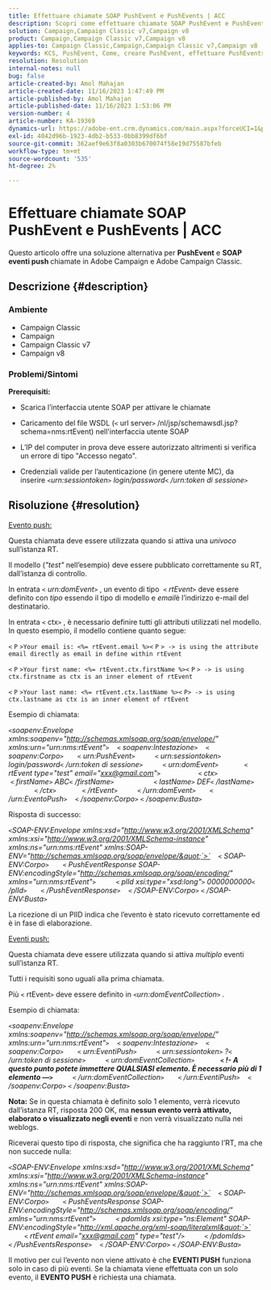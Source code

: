 ```yaml
---
title: Effettuare chiamate SOAP PushEvent e PushEvents | ACC
description: Scopri come effettuare chiamate SOAP PushEvent e PushEvents in Adobe Campaign e Adobe Campaign Classic.
solution: Campaign,Campaign Classic v7,Campaign v8
product: Campaign,Campaign Classic v7,Campaign v8
applies-to: Campaign Classic,Campaign,Campaign Classic v7,Campaign v8
keywords: KCS, PushEvent, Come, creare PushEvent, effettuare PushEvents, chiamate SOAP, ACC, Adobe Campaign, Adobe Campaign Classic
resolution: Resolution
internal-notes: null
bug: false
article-created-by: Amol Mahajan
article-created-date: 11/16/2023 1:47:49 PM
article-published-by: Amol Mahajan
article-published-date: 11/16/2023 1:53:06 PM
version-number: 4
article-number: KA-19369
dynamics-url: https://adobe-ent.crm.dynamics.com/main.aspx?forceUCI=1&pagetype=entityrecord&etn=knowledgearticle&id=cfe729b7-8684-ee11-8179-6045bd0065b6
exl-id: 4042d96b-1923-4db2-b533-0bb8399df6bf
source-git-commit: 362aef9e63f8a0303b670074f58e19d75587bfeb
workflow-type: tm+mt
source-wordcount: '535'
ht-degree: 2%

---
```


# Effettuare chiamate SOAP PushEvent e PushEvents | ACC


Questo articolo offre una soluzione alternativa per <b>PushEvent</b> e <b>SOAP eventi push </b>chiamate in Adobe Campaign e Adobe Campaign Classic.

## Descrizione {#description}


### <b>Ambiente</b>

- Campaign Classic
- Campaign
- Campaign Classic v7
- Campaign v8




### <b>Problemi/Sintomi </b>

<b>Prerequisiti:</b>

- Scarica l’interfaccia utente SOAP per attivare le chiamate

- Caricamento del file WSDL (`<` url server`>` /nl/jsp/schemawsdl.jsp?schema=nms:rtEvent) nell&#39;interfaccia utente SOAP

- L’IP del computer in prova deve essere autorizzato altrimenti si verifica un errore di tipo &quot;Accesso negato&quot;.

- Credenziali valide per l’autenticazione (in genere utente MC), da inserire *`<`urn:sessiontoken`>` login/password`<` /urn:token di sessione`>`*




## Risoluzione {#resolution}


<u>Evento push:</u>

Questa chiamata deve essere utilizzata quando si attiva una *univoco* sull’istanza RT.

Il modello (*&quot;test&quot;* nell’esempio) deve essere pubblicato correttamente su RT, dall’istanza di controllo.

In entrata `<` *urn:domEvent*`>` , un evento di tipo  `<` *rtEvent*`>`  deve essere definito con *tipo* essendo il tipo di modello e *email*&#x200B;è l’indirizzo e-mail del destinatario.

In entrata `<` ctx`>` , è necessario definire tutti gli attributi utilizzati nel modello. In questo esempio, il modello contiene quanto segue:

`<` `P` `>Your email is: <%= rtEvent.email %><` `P` `> -> is using the attribute email directly as email in define within rtEvent`

`<` `P` `>Your first name: <%= rtEvent.ctx.firstName %><` `P` `> -> is using ctx.firstname as ctx is an inner element of rtEvent`

`<` `P` `>Your last name: <%= rtEvent.ctx.lastName %><` `P> -> is using ctx.lastname as ctx is an inner element of rtEvent`

Esempio di chiamata:

*`<`soapenv:Envelope xmlns:soapenv=&quot;http://schemas.xmlsoap.org/soap/envelope/&quot; xmlns:urn=&quot;urn:nms:rtEvent&quot;`>`
   `<` soapenv:Intestazione`>`
   `<` soapenv:Corpo`>`
      `<` urn:PushEvent`>`
         `<` urn:sessiontoken`>` login/password`<` /urn:token di sessione`>`
         `<` urn:domEvent`>`
            `<` rtEvent type=&quot;test&quot; email=&quot;xxx@gmail.com&quot;`>`  
                `<` ctx`>`
                    `<` firstName`>` ABC`<` /firstName`>`
                   `<` lastName`>` DEF`<` /lastName`>`
                `<` /ctx`>`
            `<` /rtEvent`>`
         `<` /urn:domEvent`>`
      `<` /urn:EventoPush`>`
   `<` /soapenv:Corpo`>`
`<` /soapenv:Busta`>`*

Risposta di successo:

*`<`SOAP-ENV:Envelope xmlns:xsd=&quot;http://www.w3.org/2001/XMLSchema&quot; xmlns:xsi=&quot;http://www.w3.org/2001/XMLSchema-instance&quot; xmlns:ns=&quot;urn:nms:rtEvent&quot; xmlns:SOAP-ENV=&quot;http://schemas.xmlsoap.org/soap/envelope/&quot;`>`
   `<` SOAP-ENV:Corpo`>`
      `<` PushEventResponse SOAP-ENV:encodingStyle=&quot;http://schemas.xmlsoap.org/soap/encoding/&quot; xmlns=&quot;urn:nms:rtEvent&quot;`>`
         `<` plId xsi:type=&quot;xsd:long&quot;`>` 0000000000`<` /plId`>`
      `<` /PushEventResponse`>`
   `<` /SOAP-ENV:Corpo`>`
`<` /SOAP-ENV:Busta`>`*

La ricezione di un PIID indica che l’evento è stato ricevuto correttamente ed è in fase di elaborazione.



<u>Eventi push:</u>

Questa chiamata deve essere utilizzata quando si attiva *multiplo* eventi sull’istanza RT.

Tutti i requisiti sono uguali alla prima chiamata.

Più `<` rtEvent`>`  deve essere definito in *`<`urn:domEventCollection`>` .*



Esempio di chiamata:

*`<`soapenv:Envelope xmlns:soapenv=&quot;http://schemas.xmlsoap.org/soap/envelope/&quot; xmlns:urn=&quot;urn:nms:rtEvent&quot;`>`
   `<` soapenv:Intestazione`>`
   `<` soapenv:Corpo`>`
      `<` urn:EventiPush`>`
         `<` urn:sessiontoken`>` ?`<` /urn:token di sessione`>`
         `<` urn:domEventCollection`>`
            <b>`<` !- A questo punto potete immettere QUALSIASI elemento. È necessario più di 1 elemento —`>` </b>
         `<` /urn:domEventCollection`>`
      `<` /urn:EventiPush`>`
   `<` /soapenv:Corpo`>`
`<` /soapenv:Busta`>`*

<b>Nota:</b> Se in questa chiamata è definito solo 1 elemento, verrà ricevuto dall’istanza RT, risposta 200 OK, ma <b>nessun evento verrà attivato, elaborato o visualizzato negli eventi</b> e non verrà visualizzato nulla nei weblogs.

Riceverai questo tipo di risposta, che significa che ha raggiunto l’RT, ma che non succede nulla:

*`<`SOAP-ENV:Envelope xmlns:xsd=&quot;http://www.w3.org/2001/XMLSchema&quot; xmlns:xsi=&quot;http://www.w3.org/2001/XMLSchema-instance&quot; xmlns:ns=&quot;urn:nms:rtEvent&quot; xmlns:SOAP-ENV=&quot;http://schemas.xmlsoap.org/soap/envelope/&quot;`>`
   `<` SOAP-ENV:Corpo`>`
      `<` PushEventsResponse SOAP-ENV:encodingStyle=&quot;http://schemas.xmlsoap.org/soap/encoding/&quot; xmlns=&quot;urn:nms:rtEvent&quot;`>`
         `<` pdomIds xsi:type=&quot;ns:Element&quot; SOAP-ENV:encodingStyle=&quot;http://xml.apache.org/xml-soap/literalxml&quot;`>`
            `<` rtEvent email=&quot;xxx@gmail.com&quot; type=&quot;test&quot;/`>`
         `<` /pdomIds`>`
      `<` /PushEventsResponse`>`
   `<` /SOAP-ENV:Corpo`>`
`<` /SOAP-ENV:Busta`>`*

Il motivo per cui l’evento non viene attivato è che <b>EVENTI PUSH</b> funziona solo in caso di più eventi. Se la chiamata viene effettuata con un solo evento, il <b>EVENTO PUSH</b> è richiesta una chiamata.
